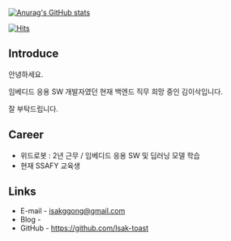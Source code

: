 [![Anurag's GitHub stats](https://github-readme-stats.vercel.app/api?username=Isak-toat)](https://github.com/anuraghazra/github-readme-stats)

[![Hits](https://hits.seeyoufarm.com/api/count/incr/badge.svg?url=https%3A%2F%2Fgithub.com%2FIsak-toast&count_bg=%232545ED&title_bg=%23555555&icon=&icon_color=%23E7E7E7&title=hits&edge_flat=false)](https://hits.seeyoufarm.com)

## Introduce

안녕하세요.

임베디드 응용 SW 개발자였던 현재 백엔드 직무 희망 중인 김이삭입니다.

잘 부탁드립니다.

## Career
- 위드로봇 : 2년 근무 / 임베디드 응용 SW 및 딥러닝 모델 학습
- 현재 SSAFY 교육생

## Links
- E-mail - isakggong@gmail.com
- Blog - 
- GitHub - https://github.com/Isak-toast
